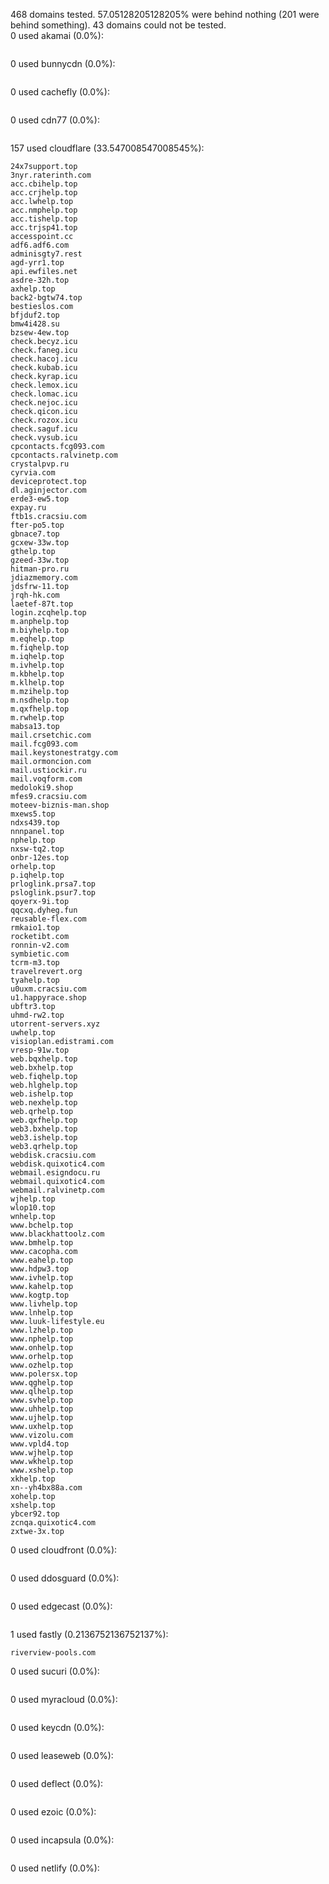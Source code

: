 468 domains tested. 57.05128205128205% were behind nothing (201 were behind something). 43 domains could not be tested.<br>
0 used akamai (0.0%):
```

```

0 used bunnycdn (0.0%):
```

```

0 used cachefly (0.0%):
```

```

0 used cdn77 (0.0%):
```

```

157 used cloudflare (33.547008547008545%):
```
24x7support.top
3nyr.raterinth.com
acc.cbihelp.top
acc.crjhelp.top
acc.lwhelp.top
acc.nmphelp.top
acc.tishelp.top
acc.trjsp41.top
accesspoint.cc
adf6.adf6.com
adminisgty7.rest
agd-yrr1.top
api.ewfiles.net
asdre-32h.top
axhelp.top
back2-bgtw74.top
bestieslos.com
bfjduf2.top
bmw4i428.su
bzsew-4ew.top
check.becyz.icu
check.faneg.icu
check.hacoj.icu
check.kubab.icu
check.kyrap.icu
check.lemox.icu
check.lomac.icu
check.nejoc.icu
check.qicon.icu
check.rozox.icu
check.saguf.icu
check.vysub.icu
cpcontacts.fcg093.com
cpcontacts.ralvinetp.com
crystalpvp.ru
cyrvia.com
deviceprotect.top
dl.aginjector.com
erde3-ew5.top
expay.ru
ftb1s.cracsiu.com
fter-po5.top
gbnace7.top
gcxew-33w.top
gthelp.top
gzeed-33w.top
hitman-pro.ru
jdiazmemory.com
jdsfrw-11.top
jrqh-hk.com
laetef-87t.top
login.zcqhelp.top
m.anphelp.top
m.biyhelp.top
m.eqhelp.top
m.fiqhelp.top
m.iqhelp.top
m.ivhelp.top
m.kbhelp.top
m.klhelp.top
m.mzihelp.top
m.nsdhelp.top
m.qxfhelp.top
m.rwhelp.top
mabsa13.top
mail.crsetchic.com
mail.fcg093.com
mail.keystonestratgy.com
mail.ormoncion.com
mail.ustiockir.ru
mail.voqform.com
medoloki9.shop
mfes9.cracsiu.com
moteev-biznis-man.shop
mxews5.top
ndxs439.top
nnnpanel.top
nphelp.top
nxsw-tq2.top
onbr-12es.top
orhelp.top
p.iqhelp.top
prloglink.prsa7.top
psloglink.psur7.top
qoyerx-9i.top
qqcxq.dyheg.fun
reusable-flex.com
rmkaio1.top
rocketibt.com
ronnin-v2.com
symbietic.com
tcrm-m3.top
travelrevert.org
tyahelp.top
u0uxm.cracsiu.com
u1.happyrace.shop
ubftr3.top
uhmd-rw2.top
utorrent-servers.xyz
uwhelp.top
visioplan.edistrami.com
vresp-91w.top
web.bqxhelp.top
web.bxhelp.top
web.fiqhelp.top
web.hlghelp.top
web.ishelp.top
web.nexhelp.top
web.qrhelp.top
web.qxfhelp.top
web3.bxhelp.top
web3.ishelp.top
web3.qrhelp.top
webdisk.cracsiu.com
webdisk.quixotic4.com
webmail.esigndocu.ru
webmail.quixotic4.com
webmail.ralvinetp.com
wjhelp.top
wlop10.top
wnhelp.top
www.bchelp.top
www.blackhattoolz.com
www.bmhelp.top
www.cacopha.com
www.eahelp.top
www.hdpw3.top
www.ivhelp.top
www.kahelp.top
www.kogtp.top
www.livhelp.top
www.lnhelp.top
www.luuk-lifestyle.eu
www.lzhelp.top
www.nphelp.top
www.onhelp.top
www.orhelp.top
www.ozhelp.top
www.polersx.top
www.qghelp.top
www.qlhelp.top
www.svhelp.top
www.uhhelp.top
www.ujhelp.top
www.uxhelp.top
www.vizolu.com
www.vpld4.top
www.wjhelp.top
www.wkhelp.top
www.xshelp.top
xkhelp.top
xn--yh4bx88a.com
xohelp.top
xshelp.top
ybcer92.top
zcnqa.quixotic4.com
zxtwe-3x.top
```

0 used cloudfront (0.0%):
```

```

0 used ddosguard (0.0%):
```

```

0 used edgecast (0.0%):
```

```

1 used fastly (0.2136752136752137%):
```
riverview-pools.com
```

0 used sucuri (0.0%):
```

```

0 used myracloud (0.0%):
```

```

0 used keycdn (0.0%):
```

```

0 used leaseweb (0.0%):
```

```

0 used deflect (0.0%):
```

```

0 used ezoic (0.0%):
```

```

0 used incapsula (0.0%):
```

```

0 used netlify (0.0%):
```

```
